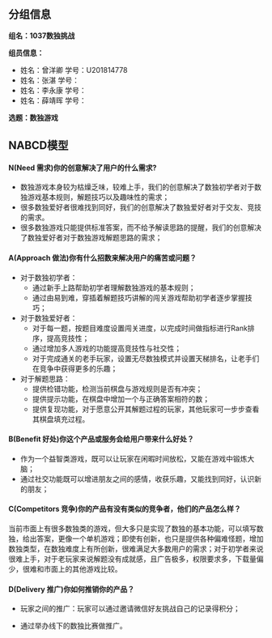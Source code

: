 ## 分组信息

**组名：1037数独挑战**

**组员信息：**

- 姓名：曾洋卿   学号：U201814778
- 姓名：张湛     学号：
- 姓名：李永康   学号：
- 姓名：薛靖晖   学号：

**选题：数独游戏**

## NABCD模型

#### N(Need 需求)你的创意解决了用户的什么需求?

- 数独游戏本身较为枯燥乏味，较难上手，我们的创意解决了数独初学者对于数独游戏基本规则，解题技巧以及趣味性的需求；
- 很多数独爱好者很难找到同好，我们的创意解决了数独爱好者对于交友、竞技的需求。
- 很多数独游戏只能提供标准答案，而不给予解读思路的提醒，我们的创意解决了数独爱好者对于数独游戏解题思路的需求；

#### A(Approach 做法)你有什么招数来解决用户的痛苦或问题？

- 对于数独初学者：
  - 通过新手上路帮助初学者理解数独游戏的基本规则；
  - 通过由易到难，穿插着解题技巧讲解的闯关游戏帮助初学者逐步掌握技巧；
- 对于数独爱好者：
  - 对于每一题，按题目难度设置闯关进度，以完成时间做指标进行Rank排序，提高竞技性；
  - 通过增加多人游戏的功能提高竞技性与社交性；
  - 对于完成通关的老手玩家，设置无尽数独模式并设置天梯排名，让老手们在竞争中获得更多的乐趣；
- 对于解题思路：
  - 提供检错功能，检测当前棋盘与游戏规则是否有冲突；
  - 提供提示功能，在棋盘中增加一个与正确答案相符的数；
  - 提供复现功能，对于愿意公开其解题过程的玩家，其他玩家可一步步查看其棋盘填充过程。

#### B(Benefit 好处)你这个产品或服务会给用户带来什么好处？

- 作为一个益智类游戏，既可以让玩家在闲暇时间放松，又能在游戏中锻炼大脑；
- 通过社交功能既可以增进朋友之间的感情，收获乐趣，又能找到同好，认识新的朋友；

#### C(Competitors 竞争)你的产品有没有类似的竞争者，他们的产品怎么样？

当前市面上有很多数独类的游戏，但大多只是实现了数独的基本功能，可以填写数独，给出答案，更像一个单机游戏；即使有创新，也只是提供各种偏难怪题，增加数独类型，在数独难度上有所创新，很难满足大多数用户的需求；对于初学者来说很难上手，对于老玩家来说解题没有成就感，且广告极多，权限要求多，下载量偏少，很难和市面上的其他游戏比较。

#### D(Delivery 推广)你如何推销你的产品？

- 玩家之间的推广：玩家可以通过邀请微信好友挑战自己的记录得积分；

- 通过举办线下的数独比赛做推广。
